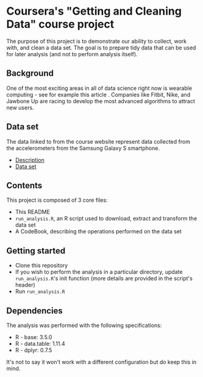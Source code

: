 
# Coursera's "Getting and Cleaning Data" course project

The purpose of this project is to demonstrate our ability to collect, work with, and clean a data set. The goal is to prepare tidy data that can be used for later analysis (and not to perform analysis itself).

## Background

One of the most exciting areas in all of data science right now is wearable computing - see for example this article . Companies like Fitbit, Nike, and Jawbone Up are racing to develop the most advanced algorithms to attract new users. 

## Data set

The data linked to from the course website represent data collected from the accelerometers from the Samsung Galaxy S smartphone.

 * [Description](http://archive.ics.uci.edu/ml/datasets/Human+Activity+Recognition+Using+Smartphones)
 * [Data set](https://d396qusza40orc.cloudfront.net/getdata%2Fprojectfiles%2FUCI%20HAR%20Dataset.zip)

## Contents

This project is composed of 3 core files:

 * This README
 * `run_analysis.R`, an R script used to download, extract and transform the data set
 * A CodeBook, describing the operations performed on the data set

## Getting started

 * Clone this repository
 * If you wish to perform the analysis in a particular directory, update `run_analysis.R`'s init function (more details are provided in the script's header)
 * Run `run_analysis.R`

## Dependencies

The analysis was performed with the following specifications:
 * R - base: 3.5.0
 * R - data.table: 1.11.4
 * R - dplyr: 0.7.5

It's not to say it won't work with a different configuration but do keep this in mind.
